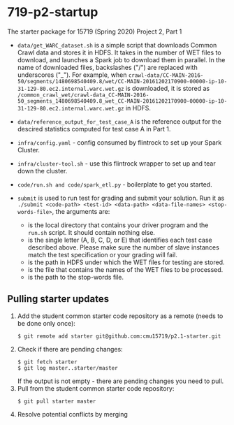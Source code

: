 # 719-p2-startup
The starter package for 15719 (Spring 2020) Project 2, Part 1

- `data/get_WARC_dataset.sh` is a simple script that downloads Common Crawl data and stores it in HDFS. It takes in the number of WET files to download, and launches a Spark job to download them in parallel. In the name of downloaded files, backslashes ("/") are replaced with underscores ("_"). For example, when `crawl-data/CC-MAIN-2016-50/segments/1480698540409.8/wet/CC-MAIN-20161202170900-00000-ip-10-31-129-80.ec2.internal.warc.wet.gz` is downloaded, it is stored as `/common_crawl_wet/crawl-data_CC-MAIN-2016-50_segments_1480698540409.8_wet_CC-MAIN-20161202170900-00000-ip-10-31-129-80.ec2.internal.warc.wet.gz` in HDFS.

- `data/reference_output_for_test_case_A` is the reference output for the descired statistics computed for test case A in Part 1.

- `infra/config.yaml` - config consumed by flintrock to set up your Spark Cluster.

- `infra/cluster-tool.sh` - use this flintrock wrapper to set up and tear down the cluster.

- `code/run.sh and code/spark_etl.py` - boilerplate to get you started.

- `submit` is used to run test for grading and submit your solution. Run it as `./submit <code-path> <test-id> <data-path> <data-file-names> <stop-words-file>`, the arguments are:
  - <code-path> is the local directory that contains your driver program and the `run.sh` script. It should contain nothing else.
  - <test-id> is the single letter (A, B, C, D, or E) that identifies each test case described above. Please make sure the number of slave instances match the test specification or your grading will fail.
   - <data-path> is the path in HDFS under which the WET files for testing are stored.
   - <data-file-names> is the file that contains the names of the WET files to be processed.
   - <stop-words-files> is the path to the stop-words file.

## Pulling starter updates
1. Add the student common starter code repository as a remote (needs to be done only once):
    ```
    $ git remote add starter git@github.com:cmu15719/p2.1-starter.git
    ```
1. Check if there are pending changes:
    ```
    $ git fetch starter
    $ git log master..starter/master
    ```
    If the output is not empty - there are pending changes you need to pull.
1. Pull from the student common starter code repository:
    ```
    $ git pull starter master
    ```
1. Resolve potential conflicts by merging
